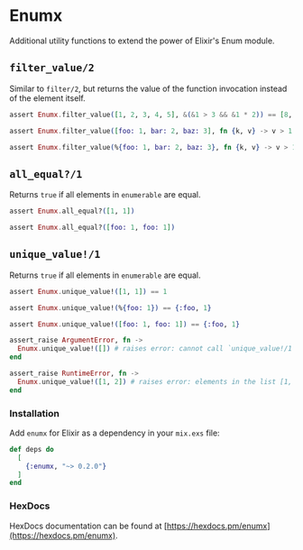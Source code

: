 # Enumx

Additional utility functions to extend the power of Elixir's Enum module.

## `filter_value/2`

Similar to `filter/2`, but returns the value of the function invocation instead of the element itself.

```elixir
assert Enumx.filter_value([1, 2, 3, 4, 5], &(&1 > 3 && &1 * 2)) == [8, 10]

assert Enumx.filter_value([foo: 1, bar: 2, baz: 3], fn {k, v} -> v > 1 && k end) == [:bar, :baz]

assert Enumx.filter_value(%{foo: 1, bar: 2, baz: 3}, fn {k, v} -> v > 1 && k end) == [:bar, :baz]
```

## `all_equal?/1`

Returns `true` if all elements in `enumerable` are equal.

```elixir
assert Enumx.all_equal?([1, 1])

assert Enumx.all_equal?([foo: 1, foo: 1])
```

## `unique_value!/1`

Returns `true` if all elements in `enumerable` are equal.

```elixir
assert Enumx.unique_value!([1, 1]) == 1

assert Enumx.unique_value!(%{foo: 1}) == {:foo, 1}

assert Enumx.unique_value!([foo: 1, foo: 1]) == {:foo, 1}

assert_raise ArgumentError, fn ->
  Enumx.unique_value!([]) # raises error: cannot call `unique_value!/1` on an empty list
end

assert_raise RuntimeError, fn ->
  Enumx.unique_value!([1, 2]) # raises error: elements in the list [1, 2] are not equal
end
```

### Installation

Add `enumx` for Elixir as a dependency in your `mix.exs` file:

```elixir
def deps do
  [
    {:enumx, "~> 0.2.0"}
  ]
end
```

### HexDocs

HexDocs documentation can be found at [https://hexdocs.pm/enumx](https://hexdocs.pm/enumx).
